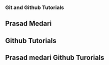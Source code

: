 ### Git and Github Tutorials

## Prasad Medari

## Github Tutorials

## Prasad medari Github Turorials
